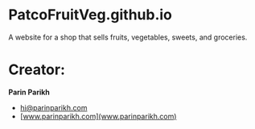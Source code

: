 PatcoFruitVeg.github.io
=======================

A website for a shop that sells fruits, vegetables, sweets, and groceries.

Creator:
=============

**Parin Parikh**
- [hi@parinparikh.com](mailto:hi@parinparikh.com)
- [www.parinparikh.com](www.parinparikh.com)
